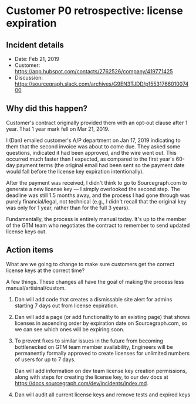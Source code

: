 # Customer P0 retrospective: license expiration

## Incident details

* Date: Feb 21, 2019
* Customer: https://app.hubspot.com/contacts/2762526/company/419771425
* Discussion: https://sourcegraph.slack.com/archives/G9EN3TJDD/p1553176601007400

## Why did this happen?

Customer's contract originally provided them with an opt-out clause after 1 year. That 1 year mark fell on Mar 21, 2019.

I (Dan) emailed customer's A/P department on Jan 17, 2019 indicating to them that the second invoice was about to come due. They asked some questions, indicated it had been approved, and the wire went out. This occurred much faster than I expected, as compared to the first year's 60-day payment terms (the original email had been sent so the payment date would fall before the license key expiration intentionally).

After the payment was received, I didn't think to go to Sourcegraph.com to generate a new license key — I simply overlooked the second step. The deadline was still 1.5 months away, and the process I had gone through was purely financial/legal, not technical (e.g., I didn't recall that the original key was only for 1 year, rather than for the full 3 years).

Fundamentally, the process is entirely manual today. It's up to the member of the GTM team who negotiates the contract to remember to send updated license keys out.

## Action items

What are we going to change to make sure customers get the correct license keys at the correct time?

A few things. These changes all have the goal of making the process less manual/artisinal/custom.

1) Dan will add code that creates a dismissable site alert for admins starting 7 days out from license expiration.

1) Dan will add a page (or add functionality to an existing page) that shows licenses in ascending order by expiration date on Sourcegraph.com, so we can see which ones will be expiring soon.

1) To prevent fixes to similar issues in the future from becoming bottlenecked on GTM team member availability, Engineers will be permanently formally approved to create licenses for unlimited numbers of users for up to 7 days.

    Dan will add information on dev team license key creation permissions, along with steps for creating the license key, to our dev docs at https://docs.sourcegraph.com/dev/incidents/index.md.

1) Dan will audit all current license keys and remove tests and expired keys
